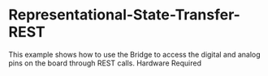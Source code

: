 # Representational-State-Transfer-REST
This example shows how to use the Bridge to access the digital and analog pins on the board through REST calls. Hardware Required
